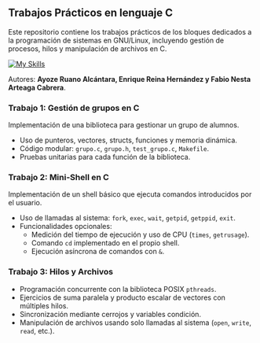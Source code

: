 
## Trabajos Prácticos en lenguaje C

Este repositorio contiene los trabajos prácticos de los bloques dedicados a la programación de sistemas en GNU/Linux, incluyendo gestión de procesos, hilos y manipulación de archivos en C. 

[![My Skills](https://skillicons.dev/icons?i=c,linux)](https://skillicons.dev)

Autores: **Ayoze Ruano Alcántara, Enrique Reina Hernández y Fabio Nesta Arteaga Cabrera**.

### Trabajo 1: Gestión de grupos en C
Implementación de una biblioteca para gestionar un grupo de alumnos.
- Uso de punteros, vectores, structs, funciones y memoria dinámica.
- Código modular: `grupo.c`, `grupo.h`, `test_grupo.c`, `Makefile`.
- Pruebas unitarias para cada función de la biblioteca.

### Trabajo 2: Mini-Shell en C
Implementación de un shell básico que ejecuta comandos introducidos por el usuario.
- Uso de llamadas al sistema: `fork`, `exec`, `wait`, `getpid`, `getppid`, `exit`.
- Funcionalidades opcionales:
  - Medición del tiempo de ejecución y uso de CPU (`times`, `getrusage`).
  - Comando `cd` implementado en el propio shell.
  - Ejecución asíncrona de comandos con `&`.

### Trabajo 3: Hilos y Archivos
- Programación concurrente con la biblioteca POSIX `pthreads`.
- Ejercicios de suma paralela y producto escalar de vectores con múltiples hilos.
- Sincronización mediante cerrojos y variables condición.
- Manipulación de archivos usando solo llamadas al sistema (`open`, `write`, `read`, etc.).





